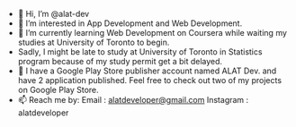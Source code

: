 - 👋 Hi, I’m @alat-dev
- 👀 I’m interested in App Development and Web Development.
- 🌱 I’m currently learning Web Development on Coursera while waiting my studies at University of Toronto to begin.
- Sadly, I might be late to study at University of Toronto in Statistics program because of my study permit get a bit delayed.
- 💞️ I have a Google Play Store publisher account named ALAT Dev. and have 2 application published. Feel free to check out two of my projects on Google Play Store.
- 📫 Reach me by:
      Email : alatdeveloper@gmail.com
      Instagram : alatdeveloper

<!---
alat-dev/alat-dev is a ✨ special ✨ repository because its `README.md` (this file) appears on your GitHub profile.
You can click the Preview link to take a look at your changes.
--->
